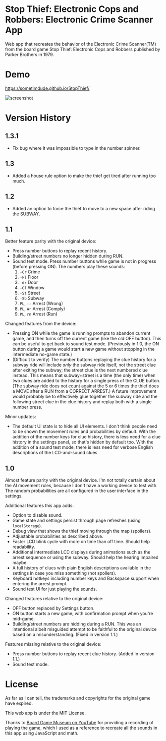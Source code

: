 # Stop Thief: Electronic Cops and Robbers: Electronic Crime Scanner App

Web app that recreates the behavior of the Electronic Crime Scanner(TM) from the board game Stop Thief: Electronic Cops and Robbers published by Parker Brothers in 1979.

# Demo

https://sometimdude.github.io/StopThief/

![screenshot](https://user-images.githubusercontent.com/87436/209446532-e92e00e8-7ca4-4a80-af9b-c5ae896d1030.png)

# Version History

## 1.3.1

* Fix bug where it was impossible to type in the number spinner.

## 1.3

* Added a house rule option to make the thief get tired after running too much.

## 1.2

* Added an option to force the thief to move to a new space after riding the SUBWAY.

## 1.1

Better feature parity with the original device:

* Press number buttons to replay recent history.
* Building/street numbers no longer hidden during RUN.
* Sound test mode. Press number buttons while game is not in progress (before pressing ON). The numbers play these sounds:
    1. `-Cr` Crime
    2. `-Fl` Floor
    3. `-dr` Door
    4. `-Gl` Window
    5. `-St` Street
    6. `-Sb` Subway
    7. `PL`, `--` Arrest (Wrong)
    8. `PL`, `Ar` Arrest (Comply)
    9. `PL`, `rn` Arrest (Run)

Changed features from the device:

* Pressing ON while the game is running prompts to abandon current game, and then turns off the current game (like the old OFF button). This can be useful to get back to sound test mode. (Previously in 1.0, the ON button during a game would start a new game without stopping in the intermediate no-game state.)
* (Difficult to verify) The number buttons replaying the clue history for a subway ride will include *only* the subway ride itself, not the street clue after exiting the subway; the street clue is the next numbered clue instead. This means that subway+street is a time (the only time) when two clues are added to the history for a single press of the CLUE button. (The subway ride does not count against the 5 or 6 times the thief does a MOVE after a RUN from a CORRECT ARREST.) A future improvement would probably be to effectively glue together the subway ride and the following street clue in the clue history and replay both with a single number press.

Minor updates:

* The default UI state is to hide all UI elements. I don't think people need to be shown the movement rules and probabilities by default. With the addition of the number keys for clue history, there is less need for a clue history in the settings panel, so that's hidden by default too. With the addition of a sound test mode, there is less need for verbose English descriptions of the LCD-and-sound clues.

## 1.0

Almost feature parity with the original device.
I'm not totally certain about the AI movement rules, because I don't have a working device to test with.
The random probabilities are all configured in the user interface in the settings.

Additional features this app adds:

* Option to disable sound.
* Game state and settings persist through page refreshes (using `localStorage`).
* Debug view that shows the thief moving through the map (spoilers).
* Adjustable probabilities as described above.
* Faster LCD blink cycle with more on time than off time. Should help readability.
* Additional intermediate LCD displays during animations such as the arrest sequence or using the subway. Should help the hearing impaired maybe.
* A full history of clues with plain English descriptions available in the settings in case you miss something (not spoilers).
* Keyboard hotkeys including number keys and Backspace support when entering the arrest prompt.
* Sound test UI for just playing the sounds.

Changed features relative to the original device:

* OFF button replaced by Settings button.
* ON button starts a new game, with confirmation prompt when you're mid-game.
* Building/street numbers are hidding during a RUN. This was an intentional albeit misguided attempt to be faithful to the original device based on a misunderstanding. (Fixed in version 1.1.)

Features missing relative to the original device:

* Press number buttons to replay recent clue history. (Added in version 1.1.)
* Sound test mode.

# License

As far as I can tell, the trademarks and copyrights for the original game have expired.

This web app is under the MIT License.

Thanks to [Board Game Museum on YouTube](https://www.youtube.com/watch?v=WSwJkaSFeYc) for providing a recording of playing the game,
which I used as a reference to recreate all the sounds in this app using JavaScript and math.
